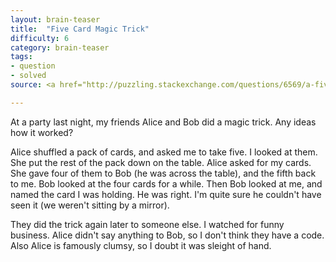 ```yaml
---
layout: brain-teaser
title:  "Five Card Magic Trick"
difficulty: 6
category: brain-teaser
tags:
- question
- solved
source: <a href="http://puzzling.stackexchange.com/questions/6569/a-five-card-trick-how-does-it-work">jrice, and puzzling.stackexchange.com</a>

---
```


At a party last night, my friends Alice and Bob did a magic trick. Any
ideas how it worked?

Alice shuffled a pack of cards, and asked me to take five. I looked at
them. She put the rest of the pack down on the table. Alice asked for
my cards. She gave four of them to Bob (he was across the table), and
the fifth back to me. Bob looked at the four cards for a while. Then
Bob looked at me, and named the card I was holding. He was right. I'm
quite sure he couldn't have seen it (we weren't sitting by a mirror).

They did the trick again later to someone else. I watched for funny
business. Alice didn't say anything to Bob, so I don't think they have
a code. Also Alice is famously clumsy, so I doubt it was sleight of
hand.
